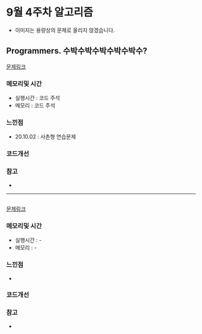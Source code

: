# 9월 4주차 알고리즘

* 이미지는 용량상의 문제로 올리지 않겠습니다.

## Programmers. 수박수박수박수박수박수?

[문제링크](https://programmers.co.kr/learn/courses/30/lessons/12922)

### 메모리및 시간
* 실행시간 : 코드 주석 
* 메모리 : 코드 주석 

### 느낀점
* 20.10.02 : 사촌형 연습문제 

### 코드개선 


### 참고
*

---

## 

[문제링크]()

### 메모리및 시간
* 실행시간 : -
* 메모리 : -


### 느낀점
* 

### 코드개선 


### 참고
* 

